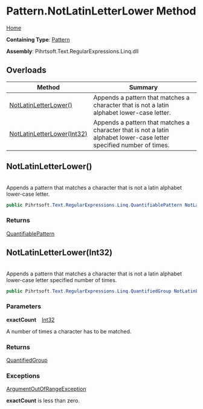 # Pattern\.NotLatinLetterLower Method

[Home](../../../../../../README.md)

**Containing Type**: [Pattern](../README.md)

**Assembly**: Pihrtsoft\.Text\.RegularExpressions\.Linq\.dll

## Overloads

| Method | Summary |
| ------ | ------- |
| [NotLatinLetterLower()](#Pihrtsoft_Text_RegularExpressions_Linq_Pattern_NotLatinLetterLower) | Appends a pattern that matches a character that is not a latin alphabet lower\-case letter\. |
| [NotLatinLetterLower(Int32)](#Pihrtsoft_Text_RegularExpressions_Linq_Pattern_NotLatinLetterLower_System_Int32_) | Appends a pattern that matches a character that is not a latin alphabet lower\-case letter specified number of times\. |

## NotLatinLetterLower\(\) <a id="Pihrtsoft_Text_RegularExpressions_Linq_Pattern_NotLatinLetterLower"></a>

\
Appends a pattern that matches a character that is not a latin alphabet lower\-case letter\.

```csharp
public Pihrtsoft.Text.RegularExpressions.Linq.QuantifiablePattern NotLatinLetterLower()
```

### Returns

[QuantifiablePattern](../../QuantifiablePattern/README.md)

## NotLatinLetterLower\(Int32\) <a id="Pihrtsoft_Text_RegularExpressions_Linq_Pattern_NotLatinLetterLower_System_Int32_"></a>

\
Appends a pattern that matches a character that is not a latin alphabet lower\-case letter specified number of times\.

```csharp
public Pihrtsoft.Text.RegularExpressions.Linq.QuantifiedGroup NotLatinLetterLower(int exactCount)
```

### Parameters

**exactCount** &ensp; [Int32](https://docs.microsoft.com/en-us/dotnet/api/system.int32)

A number of times a character has to be matched\.

### Returns

[QuantifiedGroup](../../QuantifiedGroup/README.md)

### Exceptions

[ArgumentOutOfRangeException](https://docs.microsoft.com/en-us/dotnet/api/system.argumentoutofrangeexception)

**exactCount** is less than zero\.

